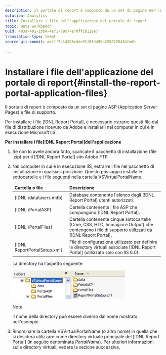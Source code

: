 ```yaml
---
description: Il portale di report è composto da un set di pagine ASP (Application Server Pages) e file di supporto.
solution: Analytics
title: Installare i file dell'applicazione del portale di report
topic: Data workbench
uuid: 483a7401-1bb4-4a71-b8c7-e70ff1b129e7
translation-type: tm+mt
source-git-commit: aec1f7b14198cdde91f61d490a235022943bfedb

---
```



# Installare i file dell&#39;applicazione del portale di report{#install-the-report-portal-application-files}

Il portale di report è composto da un set di pagine ASP (Application Server Pages) e file di supporto.

Per installare i file [!DNL Report Portal], è necessario estrarre questi file dal file di distribuzione ricevuto da Adobe e installarli nel computer in cui è in esecuzione Microsoft IIS.

**Per installare i file[!DNL Report Portal]dell&#39;applicazione**

1. Se non lo avete ancora fatto, scaricate il pacchetto di installazione (file .zip) per il [!DNL Report Portal] sito Adobe FTP.
1. Nel computer in cui è in esecuzione IIS, estrarre i file nel pacchetto di installazione in qualsiasi posizione. Questo passaggio installa le sottocartelle e i file seguenti nella cartella VSVirtualPortalName.

   | Cartella o file | Descrizione |
   |---|---|
   | [!DNL \data\users.mdb] | Database contenente l&#39;elenco degli [!DNL Report Portal] utenti autorizzati. |
   | [!DNL \PortalASP\] | Cartella contenente i file ASP che compongono [!DNL Report Portal]. |
   | [!DNL \PortalFiles\] | Cartella contenente cinque sottocartelle (Core, CSS, HTC, Immagini e Output) che contengono i file di supporto utilizzati da [!DNL Report Portal]. |
   | [!DNL ReportPortalSetup.xml] | File di configurazione utilizzato per definire le directory virtuali associate [!DNL Report Portal] (utilizzato solo con IIS 6.0). |

   La directory ha l&#39;aspetto seguente:

   ![](assets/rptPort_scrn_installDir.png)

   >[!NOTE]
   >
   >Il nome della directory può essere diverso dal nome mostrato nell&#39;esempio.

1. Rinominare la cartella VSVirtualPortalName (o altro nome) in quella che si desidera utilizzare come directory virtuale principale del [!DNL Report Portal] (in seguito denominata *PortalName*). Per ulteriori informazioni sulle directory virtuali, vedere la sezione successiva.
